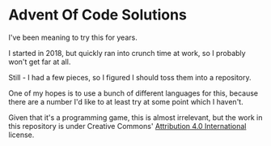 # Advent Of Code Solutions

I've been meaning to try this for years.

I started in 2018, but quickly ran into crunch time at work, so I probably
won't get far at all.

Still - I had a few pieces, so I figured I should toss them into a repository.

One of my hopes is to use a bunch of different languages for this, because
there are a number I'd like to at least try at some point which I haven't.

Given that it's a programming game, this is almost irrelevant, but the work in
this repository is under Creative Commons' [Attribution 4.0
International](http://creativecommons.org/licenses/by/4.0/) license.
